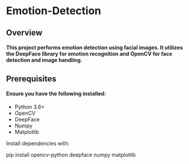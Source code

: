 # Emotion-Detection
## Overview
#### This project performs emotion detection using facial images. It utilizes the DeepFace library for emotion recognition and OpenCV for face detection and image handling.

## Prerequisites
#### Ensure you have the following installed:

* Python 3.6+
* OpenCV
* DeepFace
* Numpy
* Matplotlib

Install dependencies with:

pip install opencv-python deepface numpy matplotlib

